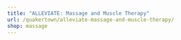 ```yaml
---
title: "ALLEVIATE: Massage and Muscle Therapy"
url: /quakertown/alleviate-massage-and-muscle-therapy/
shop: massage
---
```

